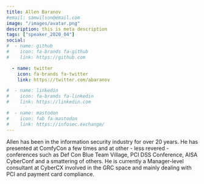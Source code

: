 ```yaml
---
title: Allen Baranov
#email: samwilson@email.com
image: "/images/avatar.png"
description: this is meta description
tags: ["speaker_2020_04"]
social:
#  - name: github
#    icon: fa-brands fa-github
#    link: https://github.com

  - name: twitter
    icon: fa-brands fa-twitter
    link: https://twitter.com/abaranov

#  - name: linkedin
#    icon: fa-brands fa-linkedin
#    link: https://linkedin.com

#  - name: mastodon
#    icon: fab fa-mastodon
#    link: https://infosec.exchange/
---
```


Allen has been in the information security industry for over 20 years. He has presented at ComfyCon a few times and at other - less revered - conferences such as Def Con Blue Team Village, PCI DSS Conference, AISA CyberConf and a smattering of others. He is currently a Manager-level consultant at CyberCX involved in the GRC space and mainly dealing with PCI and payment card compliance. 
